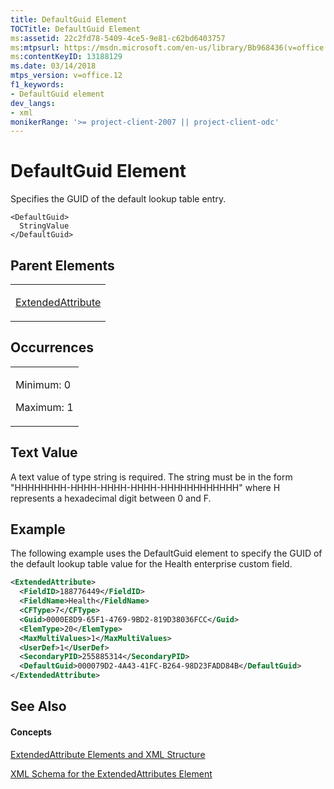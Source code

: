 ```yaml
---
title: DefaultGuid Element
TOCTitle: DefaultGuid Element
ms:assetid: 22c2fd78-5409-4ce5-9e81-c62bd6403757
ms:mtpsurl: https://msdn.microsoft.com/en-us/library/Bb968436(v=office.12)
ms:contentKeyID: 13188129
ms.date: 03/14/2018
mtps_version: v=office.12
f1_keywords:
- DefaultGuid element
dev_langs:
- xml
monikerRange: '>= project-client-2007 || project-client-odc'
---
```


# DefaultGuid Element




Specifies the GUID of the default lookup table entry.

    <DefaultGuid>
      StringValue
    </DefaultGuid>

## Parent Elements

<table>
<colgroup>
<col style="width: 100%" />
</colgroup>
<tbody>
<tr class="odd">
<td><p><a href="extendedattribute-element.md">ExtendedAttribute</a></p></td>
</tr>
</tbody>
</table>

## Occurrences

<table>
<colgroup>
<col style="width: 100%" />
</colgroup>
<tbody>
<tr class="odd">
<td><p>Minimum: 0</p>
<p>Maximum: 1</p></td>
</tr>
</tbody>
</table>

## Text Value

A text value of type string is required. The string must be in the form "HHHHHHHH-HHHH-HHHH-HHHH-HHHHHHHHHHHH" where H represents a hexadecimal digit between 0 and F.

## Example

The following example uses the DefaultGuid element to specify the GUID of the default lookup table value for the Health enterprise custom field.

``` xml
<ExtendedAttribute>
  <FieldID>188776449</FieldID>
  <FieldName>Health</FieldName>
  <CFType>7</CFType>
  <Guid>0000E8D9-65F1-4769-9BD2-819D38036FCC</Guid>
  <ElemType>20</ElemType>
  <MaxMultiValues>1</MaxMultiValues>
  <UserDef>1</UserDef>
  <SecondaryPID>255885314</SecondaryPID>
  <DefaultGuid>000079D2-4A43-41FC-B264-98D23FADD84B</DefaultGuid>
</ExtendedAttribute>
```

## See Also

#### Concepts

[ExtendedAttribute Elements and XML Structure](extendedattribute-elements-and-xml-structure.md)

[XML Schema for the ExtendedAttributes Element](xml-schema-for-the-extendedattributes-element.md)

